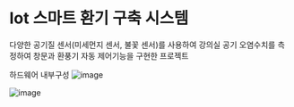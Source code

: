 # Iot 스마트 환기 구축 시스템
다양한 공기질 센서(미세먼지 센서, 불꽃 센서)를 사용하여 강의실 공기 오염수치를 측정하여 창문과 환풍기 자동 제어기능을 구현한 프로젝트

하드웨어 내부구성
![image](https://github.com/jmjmff/IotpProject/assets/127866363/59ce8f69-17de-4b2c-9128-1fa571ab51b1)


![image](https://github.com/jmjmff/IotpProject/assets/127866363/85054ff3-0e4b-45c3-8c0e-d9e857591366)






